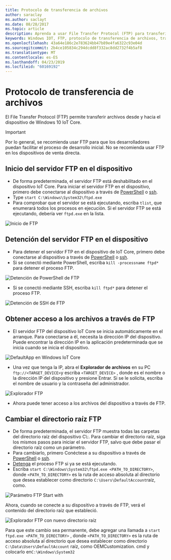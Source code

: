 ```yaml
---
title: Protocolo de transferencia de archivos
author: saraclay
ms.author: saclayt
ms.date: 08/28/2017
ms.topic: article
description: Aprenda a usar File Transfer Protocol (FTP) para transferir archivos a y desde sus dispositivos.
keywords: Windows IOT, FTP, protocolo de transferencia de archivos, transferencia de archivos, dispositivos
ms.openlocfilehash: 43a64e186c2e783624bb47b89e4fa6322c93e04d
ms.sourcegitcommit: 2b4ce105834c294dcdd8f332ac8dd2732f4b5af8
ms.translationtype: MT
ms.contentlocale: es-ES
ms.lasthandoff: 04/23/2019
ms.locfileid: "60169192"
---
```

# <a name="file-transfer-protocol"></a>Protocolo de transferencia de archivos
El File Transfer Protocol (FTP) permite transferir archivos desde y hacia el dispositivo de Windows 10 IoT Core.

> [!IMPORTANT]
> Por lo general, se recomienda usar FTP para que los desarrolladores puedan facilitar el proceso de desarrollo inicial. No se recomienda usar FTP en los dispositivos de venta directa.

## <a name="starting-the-ftp-server-on-your-device"></a>Inicio del servidor FTP en el dispositivo
* De forma predeterminada, el servidor FTP está deshabilitado en el dispositivo IoT Core.  Para iniciar el servidor FTP en el dispositivo, primero debe conectarse al dispositivo a través de [PowerShell](../connect-your-device/PowerShell.md) o [ssh](../connect-your-device/SSH.md).
* Type `start C:\Windows\System32\ftpd.exe`
* Para comprobar que el servidor se está ejecutando, escriba `tlist`, que enumerará todos los procesos en ejecución.  Si el servidor FTP se está ejecutando, debería ver `ftpd.exe` en la lista.

![Inicio de FTP](../media/ftp/ftp_start.png)

## <a name="stopping-the-ftp-server-on-your-devicea-namestopftp"></a>Detención del servidor FTP en el dispositivo<a name="stopftp"/>
* Para detener el servidor FTP en el dispositivo de IoT Core, primero debe conectarse al dispositivo a través de [PowerShell](../connect-your-device/PowerShell.md) o [ssh](../connect-your-device/SSH.md).
* Si se conectó mediante PowerShell, escriba `kill -processname ftpd*` para detener el proceso FTP.

![Detención de PowerShell de FTP](../media/ftp/ftp_kill_powershell.png)

* Si se conectó mediante SSH, escriba `kill ftpd*` para detener el proceso FTP.

![Detención de SSH de FTP](../media/ftp/ftp_kill_ssh.png)

## <a name="accessing-your-files-over-ftp"></a>Obtener acceso a los archivos a través de FTP
* El servidor FTP del dispositivo IoT Core se inicia automáticamente en el arranque.  Para conectarse a él, necesita la dirección IP del dispositivo.  Puede encontrar la dirección IP en la aplicación predeterminada que se inicia cuando se inicia el dispositivo.

![DefaultApp en Windows IoT Core](../media/ftp/DefaultApp.png)

* Una vez que tenga la IP, abra el **Explorador de archivos** en su PC `ftp://<TARGET_DEVICE>`y escriba `<TARGET_DEVICE>` , donde es el nombre o la dirección IP del dispositivo y presione Entrar.  Si se le solicita, escriba el nombre de usuario y la contraseña del administrador.

![Explorador FTP](../media/ftp/ftp_explorer.png)

* Ahora puede tener acceso a los archivos del dispositivo a través de FTP.

## <a name="changing-the-root-ftp-directory"></a>Cambiar el directorio raíz FTP
* De forma predeterminada, el servidor FTP muestra todas las carpetas del directorio raíz del dispositivo C\\:.  Para cambiar el directorio raíz, siga los mismos pasos para iniciar el servidor FTP, salvo que debe pasar el directorio raíz como un parámetro.
* Para cambiarlo, primero Conéctese a su dispositivo a través de [PowerShell](../connect-your-device/PowerShell.md) o [ssh](../connect-your-device/SSH.md).
* [Detenga](#stopftp) el proceso FTP si ya se está ejecutando.
* Escriba `start C:\Windows\System32\ftpd.exe <PATH_TO_DIRECTORY>`, donde `<PATH_TO_DIRECTORY>` es la ruta de acceso absoluta al directorio que desea establecer como directorio `C:\Users\DefaultAccount`raíz, como.

![Parámetro FTP Start with](../media/ftp/ftp_start_parameter.png)

Ahora, cuando se conecte a su dispositivo a través de FTP, verá el contenido del directorio raíz que estableció.

![Explorador FTP con nuevo directorio raíz](../media/ftp/ftp_explorer_parameter.png)

Para que este cambio sea permanente, debe agregar una llamada a `start ftpd.exe <PATH_TO_DIRECTORY>` , donde `<PATH_TO_DIRECTORY>` es la ruta de acceso absoluta al directorio que desea establecer como directorio `C:\Data\Users\DefaultAccount` raíz, como OEMCustomization. cmd y colocarlo en`C:\Windows\System32`
